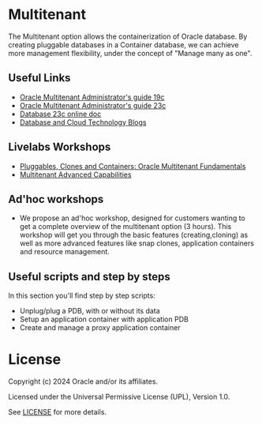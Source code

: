 # Multitenant

The Multitenant option allows the containerization of Oracle database. By creating pluggable databases in a Container database, we can achieve more management flexibility, under the concept of "Manage many as one".  
 
## Useful Links  
 
- [Oracle Multitenant Administrator's guide 19c](https://docs.oracle.com/en/database/oracle/oracle-database/19/multi/index.html#Oracle%C2%AE-Multitenant)
- [Oracle Multitenant Administrator's guide 23c](https://docs.oracle.com/en/database/oracle/oracle-database/23/multi/index.html#Oracle%C2%AE-Multitenant)
- [Database 23c online doc](https://docs.oracle.com/en/database/oracle/oracle-database/19/index.html)
- [Database and Cloud Technology Blogs](https://blogs.oracle.com/coretec/category/crt-english-content)
  

## Livelabs Workshops

- [Pluggables, Clones and Containers: Oracle Multitenant Fundamentals](https://apexapps.oracle.com/pls/apex/f?p=133:180:14022653449816::::wid:892)
- [Multitenant Advanced Capabilities](https://apexapps.oracle.com/pls/apex/r/dbpm/livelabs/view-workshop?wid=605&clear=RR,180&session=116011704584971)

## Ad'hoc workshops

- We propose an ad'hoc workshop, designed for customers wanting to get a complete overview of the multitenant option (3 hours). This workshop will get you through the basic features (creating,cloning)
  as well as more advanced features like snap clones, application containers and resource management.
  
## Useful scripts and step by steps

In this section you'll find step by step scripts:

- Unplug/plug a PDB, with or without its data
- Setup an application container with application PDB
- Create and manage a proxy application container

# License

Copyright (c) 2024 Oracle and/or its affiliates.

Licensed under the Universal Permissive License (UPL), Version 1.0.

See [LICENSE](https://github.com/oracle-devrel/technology-engineering/blob/main/LICENSE) for more details.
